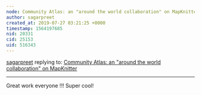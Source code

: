 ```yaml
---
node: Community Atlas: an "around the world collaboration" on MapKnitter
author: sagarpreet
created_at: 2019-07-27 03:21:25 +0000
timestamp: 1564197685
nid: 20331
cid: 25153
uid: 516343
---
```




[sagarpreet](../profile/sagarpreet) replying to: [Community Atlas: an "around the world collaboration" on MapKnitter](../notes/warren/07-26-2019/community-atlas-an-around-the-world-collaboration-on-mapknitter)

----
Great work everyone !!! Super cool!